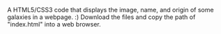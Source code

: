 A HTML5/CSS3 code that displays the image, name, and origin of some galaxies in a webpage. :)
Download the files and copy the path of "index.html" into a web browser.
